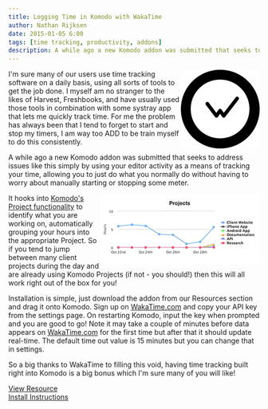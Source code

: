 ```yaml
---
title: Logging Time in Komodo with WakaTime
author: Nathan Rijksen
date: 2015-01-05 6:00
tags: [time tracking, productivity, addons]
description: A while ago a new Komodo addon was submitted that seeks to make time tracking easier simply by using your editor activity as a means of tracking your time, allowing you to just do what you normally do without having to worry about manually starting or stopping some meter.
---
```


<img src="/assets/images/blog/2015-01/wakatime.png" align="right">

I'm sure many of our users use time tracking software on a daily basis, using all
sorts of tools to get the job done. I myself am no stranger to the likes of Harvest,
Freshbooks, and have usually used those tools in combination with some systray
app that lets me quickly track time. For me the problem has always been that I
tend to forget to start and stop my timers, I am way too ADD to be train myself
to do this consistently.

A while ago a new Komodo addon was submitted that seeks to address issues like
this simply by using your editor activity as a means of tracking your time,
allowing you to just do what you normally do without having to worry about
manually starting or stopping some meter.

<img src="/assets/images/blog/2015-01/wakatime-screenshot.png" align="right">

It hooks into [Komodo's Project functionality][1] to identify what you are working on,
automatically grouping your hours into the appropriate Project. So if you tend
to jump between many client projects during the day and are already using Komodo
Projects (if not - you should!) then this will all work right out of the box for you!

Installation is simple, just download the addon from our Resources section and
drag it onto Komodo. Sign up on [WakaTime.com] and copy your API key from the settings page.  On restarting Komodo, input the key when prompted and you are good to go!  Note it
may take a couple of minutes before data appears on [WakaTime.com] for the first
time but after that it should update real-time. The default time out value is 15
minutes but you can change that in settings.

So a big thanks to WakaTime to filling this void, having time tracking built right
into Komodo is a big bonus which I'm sure many of you will like!

<div class="centered">
    <div class="spacer"></div>
    <a href="http://komodoide.com/resources/addons/wakatime--wakatime/" class="button big primary">
        <i class="icon icon-eye"></i>
        View Resource
    </a>
    <div class="spacer-half"></div>
    <span>
        <i class="icon icon-question"></i>
        <a href="http://komodoide.com/resources/install-instructions/#pane-addon" target="_blank">Install Instructions</a>
    </span>
</div>

   [1]: /screencasts/watch/87287634-projects-and-what-theyre-for/
   [WakaTime.com]: http://wakatime.com